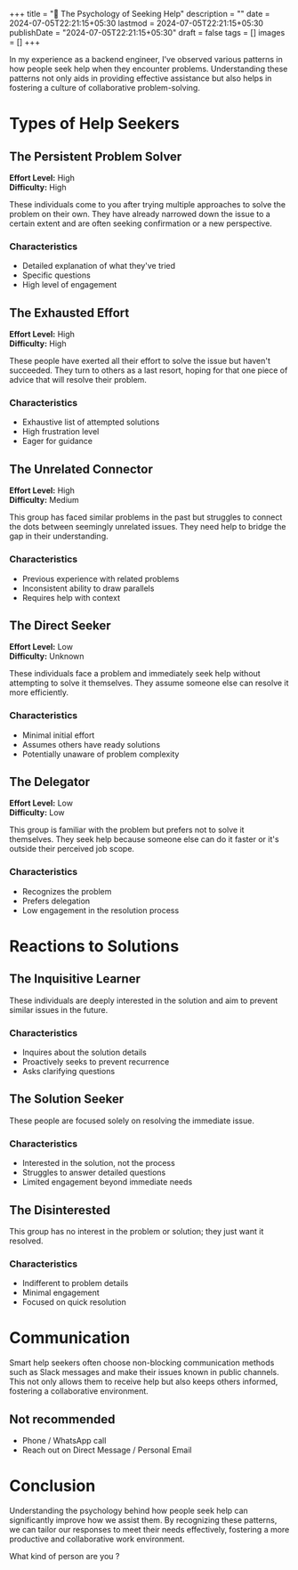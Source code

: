 +++
title = "🧩 The Psychology of Seeking Help"
description = ""
date = 2024-07-05T22:21:15+05:30
lastmod = 2024-07-05T22:21:15+05:30
publishDate = "2024-07-05T22:21:15+05:30"
draft = false
tags = []
images = []
+++

In my experience as a backend engineer, I've observed various patterns in how people seek help when they encounter problems. Understanding these patterns not only aids in providing effective assistance but also helps in fostering a culture of collaborative problem-solving.

# Types of Help Seekers

## The Persistent Problem Solver

**Effort Level:** High  
**Difficulty:** High

These individuals come to you after trying multiple approaches to solve the problem on their own. They have already narrowed down the issue to a certain extent and are often seeking confirmation or a new perspective.

### Characteristics

- Detailed explanation of what they've tried
- Specific questions
- High level of engagement

## The Exhausted Effort

**Effort Level:** High  
**Difficulty:** High

These people have exerted all their effort to solve the issue but haven't succeeded. They turn to others as a last resort, hoping for that one piece of advice that will resolve their problem.

### Characteristics

- Exhaustive list of attempted solutions
- High frustration level
- Eager for guidance

## The Unrelated Connector

**Effort Level:** High  
**Difficulty:** Medium

This group has faced similar problems in the past but struggles to connect the dots between seemingly unrelated issues. They need help to bridge the gap in their understanding.

### Characteristics

- Previous experience with related problems
- Inconsistent ability to draw parallels
- Requires help with context

## The Direct Seeker

**Effort Level:** Low  
**Difficulty:** Unknown

These individuals face a problem and immediately seek help without attempting to solve it themselves. They assume someone else can resolve it more efficiently.

### Characteristics

- Minimal initial effort
- Assumes others have ready solutions
- Potentially unaware of problem complexity

## The Delegator

**Effort Level:** Low  
**Difficulty:** Low

This group is familiar with the problem but prefers not to solve it themselves. They seek help because someone else can do it faster or it's outside their perceived job scope.

### Characteristics

- Recognizes the problem
- Prefers delegation
- Low engagement in the resolution process

# Reactions to Solutions

## The Inquisitive Learner

These individuals are deeply interested in the solution and aim to prevent similar issues in the future.

### Characteristics

- Inquires about the solution details
- Proactively seeks to prevent recurrence
- Asks clarifying questions

## The Solution Seeker

These people are focused solely on resolving the immediate issue.

### Characteristics

- Interested in the solution, not the process
- Struggles to answer detailed questions
- Limited engagement beyond immediate needs

## The Disinterested

This group has no interest in the problem or solution; they just want it resolved.

### Characteristics

- Indifferent to problem details
- Minimal engagement
- Focused on quick resolution

# Communication

Smart help seekers often choose non-blocking communication methods such as Slack messages and make their issues known in public channels. This not only allows them to receive help but also keeps others informed, fostering a collaborative environment.

## Not recommended

- Phone / WhatsApp call
- Reach out on Direct Message / Personal Email

# Conclusion

Understanding the psychology behind how people seek help can significantly improve how we assist them. By recognizing these patterns, we can tailor our responses to meet their needs effectively, fostering a more productive and collaborative work environment.

What kind of person are you ?
